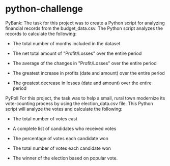 # python-challenge

PyBank:
The task for this project was to create a Python script for analyzing financial records from the budget_data.csv.
The Python script analyzes the records to calculate the following:

- The total number of months included in the dataset

- The net total amount of "Profit/Losses" over the entire period

- The average of the changes in "Profit/Losses" over the entire period

- The greatest increase in profits (date and amount) over the entire period

- The greatest decrease in losses (date and amount) over the entire period


PyPoll
For this project, the task was to help a small, rural town modernize its vote-counting process by using the election_data.csv file. 
This Python script will analyze the votes and calculate the following:

- The total number of votes cast

- A complete list of candidates who received votes

- The percentage of votes each candidate won

- The total number of votes each candidate won

- The winner of the election based on popular vote.
